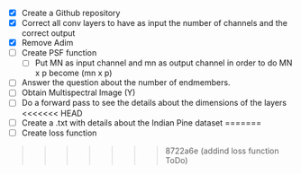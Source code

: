 - [x] Create a Github repository 
- [x] Correct all conv layers to have as input the number of channels and the correct output
- [x] Remove Adim  
- [ ] Create PSF function 
  - [ ] Put MN as input channel and mn as output channel in order to do MN x p become (mn x p)
- [ ] Answer the question about the number of endmembers. 
- [ ] Obtain Multispectral Image (Y)
- [ ] Do a forward pass to see the details about the dimensions of the layers
<<<<<<< HEAD
- [ ] Create a .txt with details about the Indian Pine dataset 
=======
- [ ] Create loss function
>>>>>>> 8722a6e (addind loss function ToDo)

